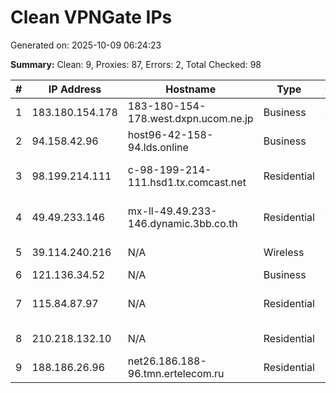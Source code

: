# Clean VPNGate IPs
Generated on: 2025-10-09 06:24:23

**Summary:** Clean: 9, Proxies: 87, Errors: 2, Total Checked: 98

| # | IP Address | Hostname | Type | Country | Provider |
|---|------------|----------|------|---------|----------|
| 1 | 183.180.154.178 | 183-180-154-178.west.dxpn.ucom.ne.jp | Business | JP | ARTERIA Networks Corporation |
| 2 | 94.158.42.96 | host96-42-158-94.lds.online | Business | RU | Dovecom LLC |
| 3 | 98.199.214.111 | c-98-199-214-111.hsd1.tx.comcast.net | Residential | US | Comcast Cable Communications, LLC |
| 4 | 49.49.233.146 | mx-ll-49.49.233-146.dynamic.3bb.co.th | Residential | TH | Triple T Broadband Public Company Limited |
| 5 | 39.114.240.216 | N/A | Wireless | KR | SK Broadband Co Ltd |
| 6 | 121.136.34.52 | N/A | Business | KR | Korea Telecom |
| 7 | 115.84.87.97 | N/A | Residential | LA | Lao Telecommunication Public Company |
| 8 | 210.218.132.10 | N/A | Residential | KR | SK Broadband Co Ltd |
| 9 | 188.186.26.96 | net26.186.188-96.tmn.ertelecom.ru | Residential | RU | JSC "ER-Telecom Holding" |
